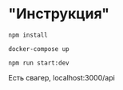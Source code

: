 # "Инструкция"

```
npm install
```

```
docker-compose up
```

```
npm run start:dev
```

Есть свагер, localhost:3000/api

